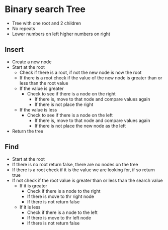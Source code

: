 # Binary search Tree

- Tree with one root and 2 children
- No repeats
- Lower numbers on left higher numbers on right

## Insert

- Create a new node
- Start at the root
  - Check if there is a root, if not the new node is now the root
  - If there is a root check if the value of the new node is greater than or less than the root value
  - If the value is greater
    - Check to see if there is a node on the right
      - If there is, move to that node and compare values again
      - If there is not place the right
  - If the value is less
    - Check to see if there is a node on the left
      - If there is, move to that node and compare values again
      - If there is not place the new node as the left
- Return the tree

## Find

- Start at the root
- If there is no root return false, there are no nodes on the tree
- If there is a root check if it is the value we are looking for, if so return true
- If not check if the root value is greater than or less than the search value
  - If it is greater
    - Check if there is a node to the right
    - If there is move to thr right node
    - If there is not return false
  - If it is less
    - Check if there is a node to the left
    - If there is move to thr left node
    - If there is not return false
